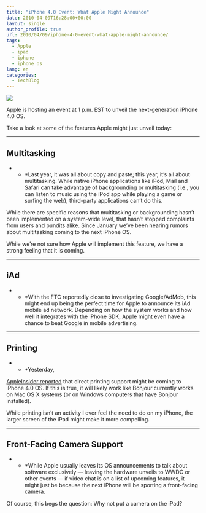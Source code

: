 ```yaml
---
title: "iPhone 4.0 Event: What Apple Might Announce"
date: 2010-04-09T16:28:00+00:00
layout: single
author_profile: true
url: 2010/04/09/iphone-4-0-event-what-apple-might-announce/
tags:
  - Apple
  - ipad
  - iphone
  - iphone os
lang: en
categories: 
  - TechBlog
---
```

[![](http://4.bp.blogspot.com/_vaUVXcmC3OI/S79Oia0TMPI/AAAAAAAAB2Q/o1He4V-VT-A/s1600/iphone-os-40-top.jpg)](http://4.bp.blogspot.com/_vaUVXcmC3OI/S79Oia0TMPI/AAAAAAAAB2Q/o1He4V-VT-A/s1600/iphone-os-40-top.jpg)

Apple is hosting an event at 1 p.m. EST to unveil the next-generation iPhone 4.0 OS.

Take a look at some of the features Apple might just unveil today:

* * *

## Multitasking

* * *Last year, it was all about copy and paste; this year, it’s all about multitasking. While native iPhone applications like iPod, Mail and Safari can take advantage of backgrounding or multitasking (i.e., you can listen to music using the iPod app while playing a game or surfing the web), third-party applications can’t do this.</p> 

While there are specific reasons that multitasking or backgrounding hasn’t been implemented on a system-wide level, that hasn’t stopped complaints from users and pundits alike. Since January we’ve been hearing rumors about multitasking coming to the next iPhone OS.

While we’re not sure how Apple will implement this feature, we have a strong feeling that it is coming.

* * *

## iAd

* * *With the FTC reportedly close to investigating Google/AdMob, this might end up being the perfect time for Apple to announce its iAd mobile ad network. Depending on how the system works and how well it integrates with the iPhone SDK, Apple might even have a chance to beat Google in mobile advertising.</p> 

* * *

## Printing

* * *Yesterday, 

[AppleInsider reported](http://www.appleinsider.com/articles/10/04/06/apple_ipad_iphone_os_4_may_gain_direct_printing_support.html) that direct printing support might be coming to iPhone 4.0 OS. If this is true, it will likely work like Bonjour currently works on Mac OS X systems (or on Windows computers that have Bonjour installed).</p> 

While printing isn’t an activity I ever feel the need to do on my iPhone, the larger screen of the iPad might make it more compelling.

* * *

## Front-Facing Camera Support

* * *While Apple usually leaves its OS announcements to talk about software exclusively — leaving the hardware unveils to WWDC or other events — if video chat is on a list of upcoming features, it might just be because the next iPhone will be sporting a front-facing camera.</p> 

Of course, this begs the question: Why not put a camera on the iPad?